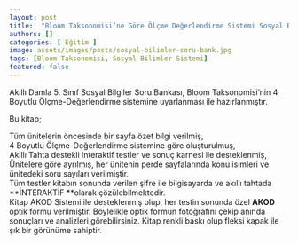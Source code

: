 ```yaml
---
layout: post
title:  "Bloom Taksonomisi’ne Göre Ölçme Değerlendirme Sistemi Sosyal Bilimler"
authors: []
categories: [ Eğitim ]
image: assets/images/posts/sosyal-bilimler-soru-bank.jpg
tags: [Bloom Taksonomisi, Sosyal Bilimler Sistemi]
featured: false
---
```

Akıllı Damla 5. Sınıf Sosyal Bilgiler Soru Bankası, Bloom Taksonomisi’nin 4 Boyutlu Ölçme-Değerlendirme sistemine uyarlanması ile hazırlanmıştır.

<!--more-->Bu kitap;

  
Tüm ünitelerin öncesinde bir sayfa özet bilgi verilmiş,  
4 Boyutlu Ölçme-Değerlendirme sistemine göre oluşturulmuş,  
Akıllı Tahta destekli interaktif testler ve sonuç karnesi ile desteklenmiş,  
Ünitelere göre ayrılmış, her ünitenin perde sayfalarında konu isimleri ve ünitedeki soru sayıları verilmiştir.  
Tüm testler kitabın sonunda verilen şifre ile bilgisayarda ve akıllı tahtada **İNTERAKTİF **olarak çözülebilmektedir.  
Kitap AKOD Sistemi ile desteklenmiş olup, her testin sonunda özel **AKOD** optik formu verilmiştir. Böylelikle optik formun fotoğrafını çekip anında sonuçları ve analizleri görebilirsiniz. Kitap renkli baskı olup fleksi kapak ile şık bir görünüme sahiptir.